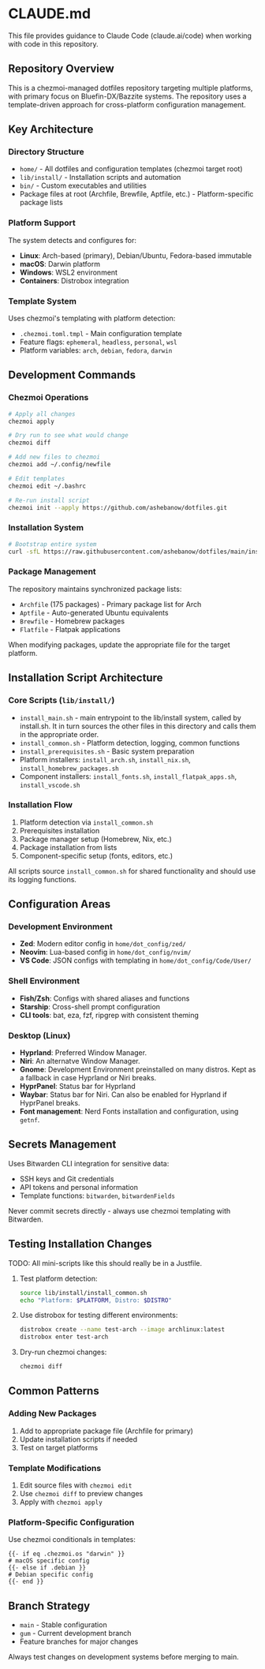 # CLAUDE.md

This file provides guidance to Claude Code (claude.ai/code) when working with code in this repository.

## Repository Overview

This is a chezmoi-managed dotfiles repository targeting multiple platforms, with primary focus on Bluefin-DX/Bazzite systems. The repository uses a template-driven approach for cross-platform configuration management.

## Key Architecture

### Directory Structure
- `home/` - All dotfiles and configuration templates (chezmoi target root)
- `lib/install/` - Installation scripts and automation
- `bin/` - Custom executables and utilities
- Package files at root (Archfile, Brewfile, Aptfile, etc.) - Platform-specific package lists

### Platform Support
The system detects and configures for:
- **Linux**: Arch-based (primary), Debian/Ubuntu, Fedora-based immutable
- **macOS**: Darwin platform
- **Windows**: WSL2 environment
- **Containers**: Distrobox integration

### Template System
Uses chezmoi's templating with platform detection:
- `.chezmoi.toml.tmpl` - Main configuration template
- Feature flags: `ephemeral`, `headless`, `personal`, `wsl`
- Platform variables: `arch`, `debian`, `fedora`, `darwin`

## Development Commands

### Chezmoi Operations
```bash
# Apply all changes
chezmoi apply

# Dry run to see what would change
chezmoi diff

# Add new files to chezmoi
chezmoi add ~/.config/newfile

# Edit templates
chezmoi edit ~/.bashrc

# Re-run install script
chezmoi init --apply https://github.com/ashebanow/dotfiles.git
```

### Installation System
```bash
# Bootstrap entire system
curl -sfL https://raw.githubusercontent.com/ashebanow/dotfiles/main/install.sh | bash
```

### Package Management
The repository maintains synchronized package lists:
- `Archfile` (175 packages) - Primary package list for Arch
- `Aptfile` - Auto-generated Ubuntu equivalents
- `Brewfile` - Homebrew packages
- `Flatfile` - Flatpak applications

When modifying packages, update the appropriate file for the target platform.

## Installation Script Architecture

### Core Scripts (`lib/install/`)
- `install_main.sh` - main entrypoint to the lib/install system, called by install.sh. It
  in turn sources the other files in this directory and calls them in the appropriate order.
- `install_common.sh` - Platform detection, logging, common functions
- `install_prerequisites.sh` - Basic system preparation
- Platform installers: `install_arch.sh`, `install_nix.sh`, `install_homebrew_packages.sh`
- Component installers: `install_fonts.sh`, `install_flatpak_apps.sh`, `install_vscode.sh`

### Installation Flow
1. Platform detection via `install_common.sh`
2. Prerequisites installation
3. Package manager setup (Homebrew, Nix, etc.)
4. Package installation from lists
5. Component-specific setup (fonts, editors, etc.)

All scripts source `install_common.sh` for shared functionality and should use its logging functions.

## Configuration Areas

### Development Environment
- **Zed**: Modern editor config in `home/dot_config/zed/`
- **Neovim**: Lua-based config in `home/dot_config/nvim/`
- **VS Code**: JSON configs with templating in `home/dot_config/Code/User/`

### Shell Environment
- **Fish/Zsh**: Configs with shared aliases and functions
- **Starship**: Cross-shell prompt configuration
- **CLI tools**: bat, eza, fzf, ripgrep with consistent theming

### Desktop (Linux)
- **Hyprland**: Preferred Window Manager.
- **Niri**: An alternatve Window Manager.
- **Gnome**: Development Environment preinstalled on many distros. Kept as a fallback in case
  Hyprland or Niri breaks.
- **HyprPanel**: Status bar for Hyprland
- **Waybar**: Status bar for Niri. Can also be enabled for Hyprland if HyprPanel breaks.
- **Font management**: Nerd Fonts installation and configuration, using `getnf`.

## Secrets Management

Uses Bitwarden CLI integration for sensitive data:
- SSH keys and Git credentials
- API tokens and personal information
- Template functions: `bitwarden`, `bitwardenFields`

Never commit secrets directly - always use chezmoi templating with Bitwarden.

## Testing Installation Changes

TODO: All mini-scripts like this should really be in a Justfile.

1. Test platform detection:
   ```bash
   source lib/install/install_common.sh
   echo "Platform: $PLATFORM, Distro: $DISTRO"
   ```

2. Use distrobox for testing different environments:
   ```bash
   distrobox create --name test-arch --image archlinux:latest
   distrobox enter test-arch
   ```

3. Dry-run chezmoi changes:
   ```bash
   chezmoi diff
   ```

## Common Patterns

### Adding New Packages
1. Add to appropriate package file (Archfile for primary)
2. Update installation scripts if needed
3. Test on target platforms

### Template Modifications
1. Edit source files with `chezmoi edit`
2. Use `chezmoi diff` to preview changes
3. Apply with `chezmoi apply`

### Platform-Specific Configuration
Use chezmoi conditionals in templates:
```
{{- if eq .chezmoi.os "darwin" }}
# macOS specific config
{{- else if .debian }}
# Debian specific config
{{- end }}
```

## Branch Strategy

- `main` - Stable configuration
- `gum` - Current development branch
- Feature branches for major changes

Always test changes on development systems before merging to main.
